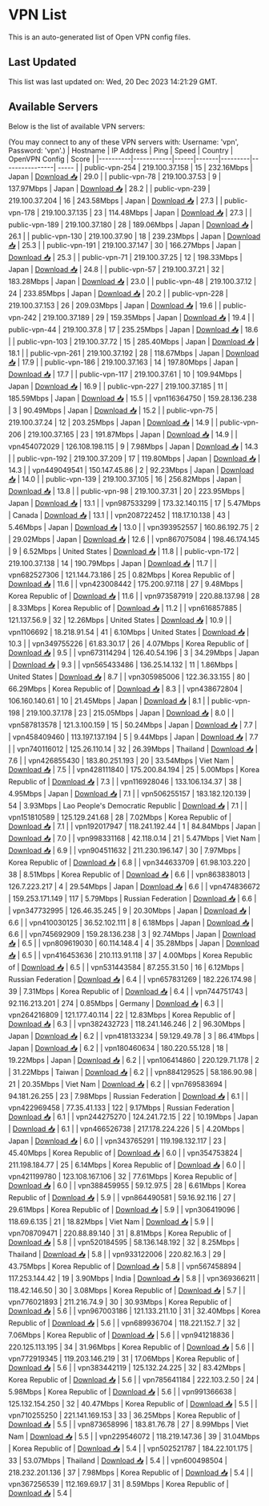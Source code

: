 # VPN List

This is an auto-generated list of Open VPN config files.

## Last Updated

This list was last updated on: Wed, 20 Dec 2023 14:21:29 GMT.

## Available Servers

Below is the list of available VPN servers:

(You may connect to any of these VPN servers with: Username: 'vpn', Password: 'vpn'.)
| Hostname | IP Address | Ping | Speed | Country | OpenVPN Config | Score |
|----------|------------|------|-------|---------|----------------| ----- |
| public-vpn-254 | 219.100.37.158 | 15 | 232.16Mbps | Japan | [Download 📥](./configs/server_0_JP.ovpn) | 29.0 |
| public-vpn-78 | 219.100.37.53 | 9 | 137.97Mbps | Japan | [Download 📥](./configs/server_1_JP.ovpn) | 28.2 |
| public-vpn-239 | 219.100.37.204 | 16 | 243.58Mbps | Japan | [Download 📥](./configs/server_2_JP.ovpn) | 27.3 |
| public-vpn-178 | 219.100.37.135 | 23 | 114.48Mbps | Japan | [Download 📥](./configs/server_3_JP.ovpn) | 27.3 |
| public-vpn-189 | 219.100.37.180 | 28 | 189.06Mbps | Japan | [Download 📥](./configs/server_4_JP.ovpn) | 26.1 |
| public-vpn-130 | 219.100.37.90 | 18 | 239.23Mbps | Japan | [Download 📥](./configs/server_5_JP.ovpn) | 25.3 |
| public-vpn-191 | 219.100.37.147 | 30 | 166.27Mbps | Japan | [Download 📥](./configs/server_6_JP.ovpn) | 25.3 |
| public-vpn-71 | 219.100.37.25 | 12 | 198.33Mbps | Japan | [Download 📥](./configs/server_7_JP.ovpn) | 24.8 |
| public-vpn-57 | 219.100.37.21 | 32 | 183.28Mbps | Japan | [Download 📥](./configs/server_8_JP.ovpn) | 23.0 |
| public-vpn-48 | 219.100.37.12 | 24 | 233.85Mbps | Japan | [Download 📥](./configs/server_9_JP.ovpn) | 20.2 |
| public-vpn-228 | 219.100.37.153 | 26 | 209.03Mbps | Japan | [Download 📥](./configs/server_10_JP.ovpn) | 19.6 |
| public-vpn-242 | 219.100.37.189 | 29 | 159.35Mbps | Japan | [Download 📥](./configs/server_11_JP.ovpn) | 19.4 |
| public-vpn-44 | 219.100.37.8 | 17 | 235.25Mbps | Japan | [Download 📥](./configs/server_12_JP.ovpn) | 18.6 |
| public-vpn-103 | 219.100.37.72 | 15 | 285.40Mbps | Japan | [Download 📥](./configs/server_13_JP.ovpn) | 18.1 |
| public-vpn-261 | 219.100.37.192 | 28 | 118.67Mbps | Japan | [Download 📥](./configs/server_14_JP.ovpn) | 17.9 |
| public-vpn-186 | 219.100.37.163 | 14 | 197.80Mbps | Japan | [Download 📥](./configs/server_15_JP.ovpn) | 17.7 |
| public-vpn-117 | 219.100.37.61 | 10 | 109.94Mbps | Japan | [Download 📥](./configs/server_16_JP.ovpn) | 16.9 |
| public-vpn-227 | 219.100.37.185 | 11 | 185.59Mbps | Japan | [Download 📥](./configs/server_17_JP.ovpn) | 15.5 |
| vpn116364750 | 159.28.136.238 | 3 | 90.49Mbps | Japan | [Download 📥](./configs/server_18_JP.ovpn) | 15.2 |
| public-vpn-75 | 219.100.37.24 | 12 | 203.25Mbps | Japan | [Download 📥](./configs/server_19_JP.ovpn) | 14.9 |
| public-vpn-206 | 219.100.37.165 | 23 | 191.87Mbps | Japan | [Download 📥](./configs/server_20_JP.ovpn) | 14.9 |
| vpn454072029 | 126.108.198.115 | 9 | 7.98Mbps | Japan | [Download 📥](./configs/server_21_JP.ovpn) | 14.3 |
| public-vpn-192 | 219.100.37.209 | 17 | 119.80Mbps | Japan | [Download 📥](./configs/server_22_JP.ovpn) | 14.3 |
| vpn449049541 | 150.147.45.86 | 2 | 92.23Mbps | Japan | [Download 📥](./configs/server_23_JP.ovpn) | 14.0 |
| public-vpn-139 | 219.100.37.105 | 16 | 256.82Mbps | Japan | [Download 📥](./configs/server_24_JP.ovpn) | 13.8 |
| public-vpn-98 | 219.100.37.31 | 20 | 223.95Mbps | Japan | [Download 📥](./configs/server_25_JP.ovpn) | 13.1 |
| vpn987533299 | 173.32.140.115 | 17 | 5.47Mbps | Canada | [Download 📥](./configs/server_26_CA.ovpn) | 13.1 |
| vpn208722452 | 118.17.10.138 | 43 | 5.46Mbps | Japan | [Download 📥](./configs/server_27_JP.ovpn) | 13.0 |
| vpn393952557 | 160.86.192.75 | 2 | 29.02Mbps | Japan | [Download 📥](./configs/server_28_JP.ovpn) | 12.6 |
| vpn867075084 | 198.46.174.145 | 9 | 6.52Mbps | United States | [Download 📥](./configs/server_29_US.ovpn) | 11.8 |
| public-vpn-172 | 219.100.37.138 | 14 | 190.79Mbps | Japan | [Download 📥](./configs/server_30_JP.ovpn) | 11.7 |
| vpn682527306 | 121.144.73.186 | 25 | 0.82Mbps | Korea Republic of | [Download 📥](./configs/server_31_KR.ovpn) | 11.6 |
| vpn423008442 | 175.200.97.118 | 27 | 9.48Mbps | Korea Republic of | [Download 📥](./configs/server_32_KR.ovpn) | 11.6 |
| vpn973587919 | 220.88.137.98 | 28 | 8.33Mbps | Korea Republic of | [Download 📥](./configs/server_33_KR.ovpn) | 11.2 |
| vpn616857885 | 121.137.56.9 | 32 | 12.26Mbps | United States | [Download 📥](./configs/server_34_US.ovpn) | 10.9 |
| vpn1106692 | 18.218.91.54 | 41 | 6.10Mbps | United States | [Download 📥](./configs/server_35_US.ovpn) | 10.3 |
| vpn349755226 | 61.83.30.17 | 26 | 4.07Mbps | Korea Republic of | [Download 📥](./configs/server_36_KR.ovpn) | 9.5 |
| vpn673114294 | 126.40.54.196 | 3 | 34.29Mbps | Japan | [Download 📥](./configs/server_37_JP.ovpn) | 9.3 |
| vpn565433486 | 136.25.14.132 | 11 | 1.86Mbps | United States | [Download 📥](./configs/server_38_US.ovpn) | 8.7 |
| vpn305985006 | 122.36.33.155 | 80 | 66.29Mbps | Korea Republic of | [Download 📥](./configs/server_39_KR.ovpn) | 8.3 |
| vpn438672804 | 106.160.140.61 | 10 | 21.45Mbps | Japan | [Download 📥](./configs/server_40_JP.ovpn) | 8.1 |
| public-vpn-198 | 219.100.37.178 | 23 | 215.05Mbps | Japan | [Download 📥](./configs/server_41_JP.ovpn) | 8.0 |
| vpn587813578 | 121.3.100.159 | 15 | 50.24Mbps | Japan | [Download 📥](./configs/server_42_JP.ovpn) | 7.7 |
| vpn458409460 | 113.197.137.194 | 5 | 9.44Mbps | Japan | [Download 📥](./configs/server_43_JP.ovpn) | 7.7 |
| vpn740116012 | 125.26.110.14 | 32 | 26.39Mbps | Thailand | [Download 📥](./configs/server_44_TH.ovpn) | 7.6 |
| vpn426855430 | 183.80.251.193 | 20 | 33.54Mbps | Viet Nam | [Download 📥](./configs/server_45_VN.ovpn) | 7.5 |
| vpn428111840 | 175.200.84.194 | 25 | 5.00Mbps | Korea Republic of | [Download 📥](./configs/server_46_KR.ovpn) | 7.3 |
| vpn116928046 | 133.106.134.37 | 38 | 4.95Mbps | Japan | [Download 📥](./configs/server_47_JP.ovpn) | 7.1 |
| vpn506255157 | 183.182.120.139 | 54 | 3.93Mbps | Lao People's Democratic Republic | [Download 📥](./configs/server_48_LA.ovpn) | 7.1 |
| vpn151810589 | 125.129.241.68 | 28 | 7.02Mbps | Korea Republic of | [Download 📥](./configs/server_49_KR.ovpn) | 7.1 |
| vpn192017947 | 118.241.192.44 | 1 | 84.84Mbps | Japan | [Download 📥](./configs/server_50_JP.ovpn) | 7.0 |
| vpn998331168 | 42.118.0.14 | 21 | 5.47Mbps | Viet Nam | [Download 📥](./configs/server_51_VN.ovpn) | 6.9 |
| vpn904511632 | 211.230.196.147 | 30 | 7.97Mbps | Korea Republic of | [Download 📥](./configs/server_52_KR.ovpn) | 6.8 |
| vpn344633709 | 61.98.103.220 | 38 | 8.51Mbps | Korea Republic of | [Download 📥](./configs/server_53_KR.ovpn) | 6.6 |
| vpn863838013 | 126.7.223.217 | 4 | 29.54Mbps | Japan | [Download 📥](./configs/server_54_JP.ovpn) | 6.6 |
| vpn474836672 | 159.253.171.149 | 117 | 5.79Mbps | Russian Federation | [Download 📥](./configs/server_55_RU.ovpn) | 6.6 |
| vpn347732995 | 126.46.35.245 | 9 | 20.30Mbps | Japan | [Download 📥](./configs/server_56_JP.ovpn) | 6.6 |
| vpn410030125 | 36.52.102.111 | 8 | 6.18Mbps | Japan | [Download 📥](./configs/server_57_JP.ovpn) | 6.6 |
| vpn745692909 | 159.28.136.238 | 3 | 92.74Mbps | Japan | [Download 📥](./configs/server_58_JP.ovpn) | 6.5 |
| vpn809619030 | 60.114.148.4 | 4 | 35.28Mbps | Japan | [Download 📥](./configs/server_59_JP.ovpn) | 6.5 |
| vpn416453636 | 210.113.91.118 | 37 | 4.00Mbps | Korea Republic of | [Download 📥](./configs/server_60_KR.ovpn) | 6.5 |
| vpn531443584 | 87.255.31.50 | 16 | 6.12Mbps | Russian Federation | [Download 📥](./configs/server_61_RU.ovpn) | 6.4 |
| vpn657831269 | 182.226.174.98 | 39 | 7.31Mbps | Korea Republic of | [Download 📥](./configs/server_62_KR.ovpn) | 6.4 |
| vpn744751743 | 92.116.213.201 | 274 | 0.85Mbps | Germany | [Download 📥](./configs/server_63_DE.ovpn) | 6.3 |
| vpn264216809 | 121.177.40.114 | 22 | 12.83Mbps | Korea Republic of | [Download 📥](./configs/server_64_KR.ovpn) | 6.3 |
| vpn382432723 | 118.241.146.246 | 2 | 96.30Mbps | Japan | [Download 📥](./configs/server_65_JP.ovpn) | 6.2 |
| vpn418133234 | 59.129.49.78 | 3 | 86.41Mbps | Japan | [Download 📥](./configs/server_66_JP.ovpn) | 6.2 |
| vpn180460634 | 180.220.55.128 | 18 | 19.22Mbps | Japan | [Download 📥](./configs/server_67_JP.ovpn) | 6.2 |
| vpn106414860 | 220.129.71.178 | 2 | 31.22Mbps | Taiwan | [Download 📥](./configs/server_68_TW.ovpn) | 6.2 |
| vpn884129525 | 58.186.90.98 | 21 | 20.35Mbps | Viet Nam | [Download 📥](./configs/server_69_VN.ovpn) | 6.2 |
| vpn769583694 | 94.181.26.255 | 23 | 7.98Mbps | Russian Federation | [Download 📥](./configs/server_70_RU.ovpn) | 6.1 |
| vpn422969458 | 77.35.41.133 | 122 | 9.17Mbps | Russian Federation | [Download 📥](./configs/server_71_RU.ovpn) | 6.1 |
| vpn244275270 | 124.241.72.15 | 22 | 10.19Mbps | Japan | [Download 📥](./configs/server_72_JP.ovpn) | 6.1 |
| vpn466526738 | 217.178.224.226 | 5 | 4.20Mbps | Japan | [Download 📥](./configs/server_73_JP.ovpn) | 6.0 |
| vpn343765291 | 119.198.132.117 | 23 | 45.40Mbps | Korea Republic of | [Download 📥](./configs/server_74_KR.ovpn) | 6.0 |
| vpn354753824 | 211.198.184.77 | 25 | 6.14Mbps | Korea Republic of | [Download 📥](./configs/server_75_KR.ovpn) | 6.0 |
| vpn421199780 | 123.108.167.106 | 32 | 77.61Mbps | Korea Republic of | [Download 📥](./configs/server_76_KR.ovpn) | 6.0 |
| vpn388459955 | 59.12.97.5 | 28 | 6.61Mbps | Korea Republic of | [Download 📥](./configs/server_77_KR.ovpn) | 5.9 |
| vpn864490581 | 59.16.92.116 | 27 | 29.61Mbps | Korea Republic of | [Download 📥](./configs/server_78_KR.ovpn) | 5.9 |
| vpn306419096 | 118.69.6.135 | 21 | 18.82Mbps | Viet Nam | [Download 📥](./configs/server_79_VN.ovpn) | 5.9 |
| vpn708709471 | 220.88.89.140 | 31 | 8.81Mbps | Korea Republic of | [Download 📥](./configs/server_80_KR.ovpn) | 5.8 |
| vpn520184595 | 58.136.148.192 | 32 | 8.25Mbps | Thailand | [Download 📥](./configs/server_81_TH.ovpn) | 5.8 |
| vpn933122006 | 220.82.16.3 | 29 | 43.75Mbps | Korea Republic of | [Download 📥](./configs/server_82_KR.ovpn) | 5.8 |
| vpn567458894 | 117.253.144.42 | 19 | 3.90Mbps | India | [Download 📥](./configs/server_83_IN.ovpn) | 5.8 |
| vpn369366211 | 118.42.146.50 | 30 | 3.08Mbps | Korea Republic of | [Download 📥](./configs/server_84_KR.ovpn) | 5.7 |
| vpn776021893 | 211.216.74.9 | 30 | 30.93Mbps | Korea Republic of | [Download 📥](./configs/server_85_KR.ovpn) | 5.6 |
| vpn967003186 | 121.133.211.10 | 31 | 32.40Mbps | Korea Republic of | [Download 📥](./configs/server_86_KR.ovpn) | 5.6 |
| vpn689936704 | 118.221.152.7 | 32 | 7.06Mbps | Korea Republic of | [Download 📥](./configs/server_87_KR.ovpn) | 5.6 |
| vpn941218836 | 220.125.113.195 | 34 | 31.96Mbps | Korea Republic of | [Download 📥](./configs/server_88_KR.ovpn) | 5.6 |
| vpn772919345 | 119.203.146.219 | 31 | 17.06Mbps | Korea Republic of | [Download 📥](./configs/server_89_KR.ovpn) | 5.6 |
| vpn383442119 | 125.132.24.225 | 32 | 83.42Mbps | Korea Republic of | [Download 📥](./configs/server_90_KR.ovpn) | 5.6 |
| vpn785641184 | 222.103.2.50 | 24 | 5.98Mbps | Korea Republic of | [Download 📥](./configs/server_91_KR.ovpn) | 5.6 |
| vpn991366638 | 125.132.154.250 | 32 | 40.47Mbps | Korea Republic of | [Download 📥](./configs/server_92_KR.ovpn) | 5.5 |
| vpn710255250 | 221.141.169.153 | 33 | 36.25Mbps | Korea Republic of | [Download 📥](./configs/server_93_KR.ovpn) | 5.5 |
| vpn873658996 | 183.81.76.78 | 27 | 8.99Mbps | Viet Nam | [Download 📥](./configs/server_94_VN.ovpn) | 5.5 |
| vpn229546072 | 118.219.147.36 | 39 | 31.04Mbps | Korea Republic of | [Download 📥](./configs/server_95_KR.ovpn) | 5.4 |
| vpn502521787 | 184.22.101.175 | 33 | 53.07Mbps | Thailand | [Download 📥](./configs/server_96_TH.ovpn) | 5.4 |
| vpn600498504 | 218.232.201.136 | 37 | 7.98Mbps | Korea Republic of | [Download 📥](./configs/server_97_KR.ovpn) | 5.4 |
| vpn367256539 | 112.169.69.17 | 31 | 8.59Mbps | Korea Republic of | [Download 📥](./configs/server_98_KR.ovpn) | 5.4 |
